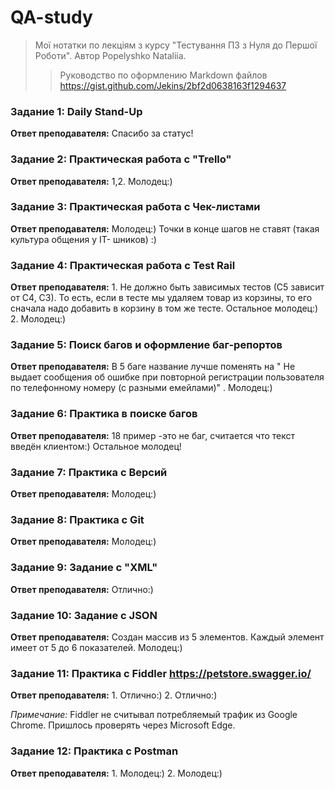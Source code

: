 # QA-study
>Мої нотатки по лекціям з курсу "Тестування ПЗ з Нуля до Першої Роботи". Автор Popelyshko Nataliia.
>>Руководство по оформлению Markdown файлов https://gist.github.com/Jekins/2bf2d0638163f1294637 

### Задание 1: Daily Stand-Up

**Ответ преподавателя:** Спасибо за статус!

### Задание 2: Практическая работа с "Trello"

**Ответ преподавателя:** 1,2. Молодец:)

### Задание 3: Практическая работа с Чек-листами

**Ответ преподавателя:** Молодец:) Точки в конце шагов не ставят (такая культура общения у IT- шников) :)

### Задание 4: Практическая работа с Test Rail

**Ответ преподавателя:** 1. Не должно быть зависимых тестов (С5 зависит от С4, С3). То есть, если в тесте мы удаляем товар из корзины, то его сначала надо добавить в корзину в том же тесте. Остальное молодец:) 2. Молодец:)

### Задание 5: Поиск багов и оформление баг-репортов

**Ответ преподавателя:** В 5 баге название лучше поменять на " Не выдает сообщения об ошибке  при повторной регистрации пользователя по телефонному номеру (с разными емейлами)" . Молодец:)

### Задание 6: Практика в поиске багов

**Ответ преподавателя:** 18 пример -это не баг,  считается что текст введён клиентом:) Остальное молодец!

### Задание 7: Практика с Версий

**Ответ преподавателя:** Молодец:)

### Задание 8: Практика с Git 

**Ответ преподавателя:** Молодец:)

### Задание 9: Задание с "XML"

**Ответ преподавателя:** Отлично:)

### Задание 10: Задание с JSON

**Ответ преподавателя:** Создан массив из 5 элементов. Каждый элемент имеет от 5 до 6 показателей. Молодец:)

### Задание 11: Практика с Fiddler https://petstore.swagger.io/

**Ответ преподавателя:** 1. Отлично:) 2. Отлично:)

_Примечание:_ Fiddler не считывал потребляемый трафик из Google Chrome. Пришлось проверять через Microsoft Edge.

### Задание 12: Практика с Postman

**Ответ преподавателя:** 1. Молодец:) 2. Молодец:)